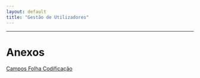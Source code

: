 ```yaml
---
layout: default
title: "Gestão de Utilizadores"
---
```



---

<div id="anexos"></div>

# Anexos

<a href="./file/30.12.2016_CAMPOS SIMH_FOLHA DE CODIFICAÇÃO_ICD10CMPCS.xlsx">Campos Folha Codificação</a>

